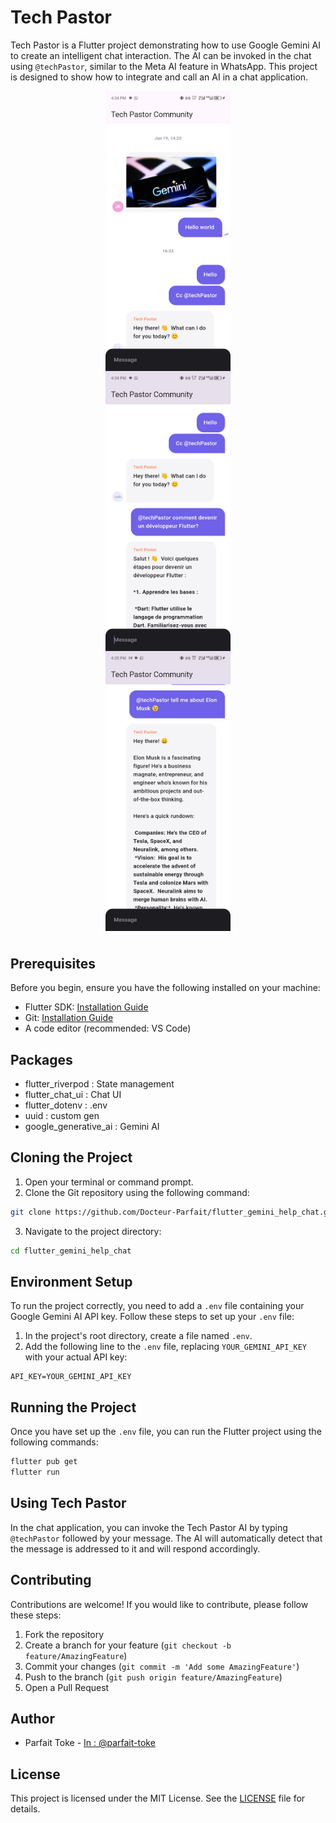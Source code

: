 # Tech Pastor

Tech Pastor is a Flutter project demonstrating how to use Google Gemini AI to create an intelligent chat interaction. The AI can be invoked in the chat using `@techPastor`, similar to the Meta AI feature in WhatsApp. This project is designed to show how to integrate and call an AI in a chat application.

<div style="display: flex; flex-direction: column; align-items: center;"> <img src="https://raw.githubusercontent.com/Docteur-Parfait/flutter_gemini_help_chat/main/screenshoot/s1.jpg" width="200" alt="Image 1" >
<img src="https://raw.githubusercontent.com/Docteur-Parfait/flutter_gemini_help_chat/main/screenshoot/s2.jpg" width="200" alt="Image 1" > 
<img src="https://raw.githubusercontent.com/Docteur-Parfait/flutter_gemini_help_chat/main/screenshoot/s3.jpg" width="200" alt="Image 1" style="margin-bottom: 10px;"> 
 </div>

## Prerequisites

Before you begin, ensure you have the following installed on your machine:

- Flutter SDK: [Installation Guide](https://flutter.dev/docs/get-started/install)
- Git: [Installation Guide](https://git-scm.com/book/en/v2/Getting-Started-Installing-Git)
- A code editor (recommended: VS Code)

## Packages

- flutter_riverpod : State management
- flutter_chat_ui : Chat UI
- flutter_dotenv : .env
- uuid : custom gen
- google_generative_ai : Gemini AI

## Cloning the Project

1. Open your terminal or command prompt.
2. Clone the Git repository using the following command:

```bash
git clone https://github.com/Docteur-Parfait/flutter_gemini_help_chat.git
```

3. Navigate to the project directory:

```bash
cd flutter_gemini_help_chat
```

## Environment Setup

To run the project correctly, you need to add a `.env` file containing your Google Gemini AI API key. Follow these steps to set up your `.env` file:

1. In the project's root directory, create a file named `.env`.
2. Add the following line to the `.env` file, replacing `YOUR_GEMINI_API_KEY` with your actual API key:

```
API_KEY=YOUR_GEMINI_API_KEY
```

## Running the Project

Once you have set up the `.env` file, you can run the Flutter project using the following commands:

```bash
flutter pub get
flutter run
```

## Using Tech Pastor

In the chat application, you can invoke the Tech Pastor AI by typing `@techPastor` followed by your message. The AI will automatically detect that the message is addressed to it and will respond accordingly.

## Contributing

Contributions are welcome! If you would like to contribute, please follow these steps:

1. Fork the repository
2. Create a branch for your feature (`git checkout -b feature/AmazingFeature`)
3. Commit your changes (`git commit -m 'Add some AmazingFeature'`)
4. Push to the branch (`git push origin feature/AmazingFeature`)
5. Open a Pull Request

## Author

- Parfait Toke - [In : @parfait-toke](https://www.linkedin.com/in/parfait-toke/)

## License

This project is licensed under the MIT License. See the [LICENSE](LICENSE) file for details.
